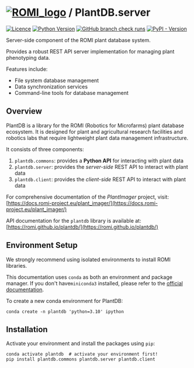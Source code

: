 # [![ROMI_logo](../../docs/assets/images/ROMI_logo_green_25.svg)](https://romi-project.eu) / PlantDB.server

[![Licence](https://img.shields.io/github/license/romi/plantdb?color=lightgray)](https://www.gnu.org/licenses/lgpl-3.0.en.html)
[![Python Version](https://img.shields.io/python/required-version-toml?tomlFilePath=https%3A%2F%2Fraw.githubusercontent.com%2Fromi%2Fplantdb%2Frefs%2Fheads%2Fdev%2Fsrc%2Fcommons%2Fpyproject.toml&logo=python&logoColor=white)]()
[![GitHub branch check runs](https://img.shields.io/github/check-runs/romi/plantdb/dev)](https://github.com/romi/plantdb)
[![PyPI - Version](https://img.shields.io/pypi/v/plantdb.server?logo=pypi&logoColor=white)](https://pypi.org/project/plantdb.server/)

Server-side component of the ROMI plant database system.

Provides a robust REST API server implementation for managing plant phenotyping data.

Features include:
- File system database management
- Data synchronization services
- Command-line tools for database management

## Overview

PlantDB is a library for the ROMI (Robotics for Microfarms) plant database ecosystem.
It is designed for plant and agricultural research facilities and robotics labs that require lightweight plant data management infrastructure.

It consists of three components:

1. `plantdb.commons`: provides a **Python API** for interacting with plant data
2. `plantdb.server`: provides the _server-side_ REST API to interact with plant data
3. `plantdb.client`: provides the _client-side_ REST API to interact with plant data

For comprehensive documentation of the _PlantImager_ project, visit: [https://docs.romi-project.eu/plant_imager/](https://docs.romi-project.eu/plant_imager/)

API documentation for the `plantdb` library is available at: [https://romi.github.io/plantdb/](https://romi.github.io/plantdb/)

## Environment Setup

We strongly recommend using isolated environments to install ROMI libraries.

This documentation uses `conda` as both an environment and package manager.
If you don't have`miniconda3` installed, please refer to the [official documentation](https://docs.conda.io/en/latest/miniconda.html).

To create a new conda environment for PlantDB:
``` shell
conda create -n plantdb 'python=3.10' ipython
```

## Installation

Activate your environment and install the packages using `pip`:

``` shell
conda activate plantdb  # activate your environment first!
pip install plantdb.commons plantdb.server plantdb.client
```
